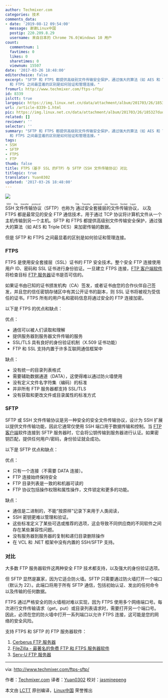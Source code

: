 ```yaml
---
author: Techmixer.com
categories: 技术
comments_data:
- date: '2019-08-12 09:54:00'
  message: 谢谢Linux中国
  postip: 220.209.8.29
  username: 来自日本的 Chrome 76.0|Windows 10 用户
count:
  commentnum: 1
  favtimes: 0
  likes: 0
  sharetimes: 0
  viewnum: 15507
date: '2017-03-26 18:48:00'
editorchoice: false
excerpt: "SFTP 和 FTPS 都提供高级别文件传输安全保护，通过强大的算法（如 AES 和 Triple DES）来加密传输的数据。\r\n但是 SFTP
  和 FTPS 之间最显着的区别是如何验证和管理连接。"
fromurl: http://www.techmixer.com/ftps-sftp/
id: 8339
islctt: true
largepic: https://img.linux.net.cn/data/attachment/album/201703/26/185327duo2meczee4erguc.jpg
url: /article-8339-1.html
pic: https://img.linux.net.cn/data/attachment/album/201703/26/185327duo2meczee4erguc.jpg.thumb.jpg
related: []
reviewer: ''
selector: ''
summary: "SFTP 和 FTPS 都提供高级别文件传输安全保护，通过强大的算法（如 AES 和 Triple DES）来加密传输的数据。\r\n但是 SFTP
  和 FTPS 之间最显着的区别是如何验证和管理连接。"
tags:
- SSH
- SFTP
- FTPS
- FTP
thumb: false
title: FTPS（基于 SSL 的FTP）与 SFTP（SSH 文件传输协议）对比
titlepic: true
translator: Yuan0302
updated: '2017-03-26 18:48:00'
---
```


![](/data/attachment/album/201703/26/185327duo2meczee4erguc.jpg)


<ruby> SSH 文件传输协议 <rt>  SSH File transfer protocol </rt></ruby>（SFTP）也称为<ruby> 通过安全套接层的文件传输协议 <rt>  File Transfer protocol via Secure Socket Layer </rt></ruby>， 以及 FTPS 都是最常见的安全 FTP 通信技术，用于通过 TCP 协议将计算机文件从一个主机传输到另一个主机。SFTP 和 FTPS 都提供高级别文件传输安全保护，通过强大的算法（如 AES 和 Triple DES）来加密传输的数据。


但是 SFTP 和 FTPS 之间最显着的区别是如何验证和管理连接。


### FTPS


FTPS 是使用安全套接层（SSL）证书的 FTP 安全技术。整个安全 FTP 连接使用用户 ID、密码和 SSL 证书进行身份验证。一旦建立 FTPS 连接，[FTP 客户端软件](http://www.techmixer.com/free-ftp-file-transfer-protocol-softwares/)将检查目标 [FTP 服务器](http://www.techmixer.com/free-ftp-server-best-windows-ftp-server-download/)证书是否可信的。


如果证书由已知的证书颁发机构（CA）签发，或者证书由您的合作伙伴自己签发，并且您的信任密钥存储区中有其公开证书的副本，则 SSL 证书将被视为受信任的证书。FTPS 所有的用户名和密码信息将通过安全的 FTP 连接加密。


以下是 FTPS 的优点和缺点：


优点：


* 通信可以被人们读取和理解
* 提供服务器到服务器文件传输的服务
* SSL/TLS 具有良好的身份验证机制（X.509 证书功能）
* FTP 和 SSL 支持内置于许多互联网通信框架中


缺点：


* 没有统一的目录列表格式
* 需要辅助数据通道（DATA），这使得难以通过防火墙使用
* 没有定义文件名字符集（编码）的标准
* 并非所有 FTP 服务器都支持 SSL/TLS
* 没有获取和更改文件或目录属性的标准方式


### SFTP


SFTP 或 SSH 文件传输协议是另一种安全的安全文件传输协议，设计为 SSH 扩展以提供文件传输功能，因此它通常仅使用 SSH 端口用于数据传输和控制。当 [FTP 客户端](http://www.techmixer.com/best-free-mac-ftp-client-connect-ftp-server/)软件连接到 SFTP 服务器时，它会将公钥传输到服务器进行认证。如果密钥匹配，提供任何用户/密码，身份验证就会成功。


以下是 SFTP 优点和缺点：


优点：


* 只有一个连接（不需要 DATA 连接）。
* FTP 连接始终保持安全
* FTP 目录列表是一致的和机器可读的
* FTP 协议包括操作权限和属性操作，文件锁定和更多的功能。


缺点：


* 通信是二进制的，不能“按原样”记录下来用于人类阅读，
* SSH 密钥更难以管理和验证。
* 这些标准定义了某些可选或推荐的选项，这会导致不同供应商的不同软件之间存在某些兼容性问题。
* 没有服务器到服务器的复制和递归目录删除操作
* 在 VCL 和 .NET 框架中没有内置的 SSH/SFTP 支持。


### 对比


大多数 FTP 服务器软件这两种安全 FTP 技术都支持，以及强大的身份验证选项。


但 SFTP 显然是赢家，因为它适合防火墙。SFTP 只需要通过防火墙打开一个端口（默认为 22）。此端口将用于所有 SFTP 通信，包括初始认证、发出的任何命令以及传输的任何数据。


FTPS 通过严格安全的防火墙相对难以实现，因为 FTPS 使用多个网络端口号。每次进行文件传输请求（get，put）或目录列表请求时，需要打开另一个端口号。因此，必须在您的防火墙中打开一系列端口以允许 FTPS 连接，这可能是您的网络的安全风险。


支持 FTPS 和 SFTP 的 FTP 服务器软件：


1. [Cerberus FTP 服务器](http://www.cerberusftp.com/)
2. [FileZilla - 最著名的免费 FTP 和 FTPS 服务器软件](http://www.techmixer.com/free-ftp-server-best-windows-ftp-server-download/)
3. [Serv-U FTP 服务器](http://www.serv-u.com/)



---


via: <http://www.techmixer.com/ftps-sftp/>


作者：[Techmixer.com](http://www.techmixer.com/) 译者：[Yuan0302](https://github.com/Yuan0302) 校对：[jasminepeng](https://github.com/jasminepeng)


本文由 [LCTT](https://github.com/LCTT/TranslateProject) 原创编译，[Linux中国](https://linux.cn/) 荣誉推出